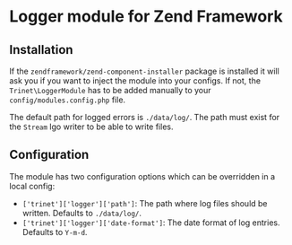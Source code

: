 # Logger module for Zend Framework

## Installation
If the `zendframework/zend-component-installer` package is installed it will ask you if you want to inject the module into your configs.
If not, the `Trinet\LoggerModule` has to be added manually to your `config/modules.config.php` file.

The default path for logged errors is `./data/log/`. The path must exist for the `Stream` lgo writer to be able to write files.

## Configuration
The module has two configuration options which can be overridden in a local config:
* `['trinet']['logger']['path']`: The path where log files should be written. Defaults to `./data/log/`.
*  `['trinet']['logger']['date-format']`: The date format of log entries. Defaults to `Y-m-d`.